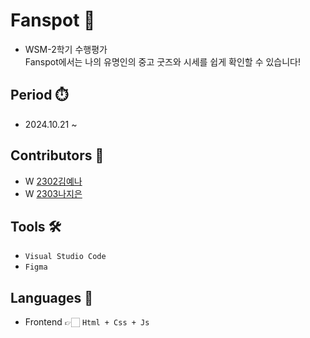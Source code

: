 # Fanspot 🛜
- WSM-2학기 수행평가
<br>Fanspot에서는 나의 유명인의 중고 굿즈와 시세를 쉽게 확인할 수 있습니다!

## Period ⏱️
- 2024.10.21 ~

## Contributors 👥
- W [2302김예나](https://github.com/kimyena0602)
- W [2303나지은](https://github.com/jieun0240)

## Tools 🛠
- ```Visual Studio Code```
- ```Figma```

## Languages 📖
- Frontend  👉🏻 ```Html + Css + Js```
